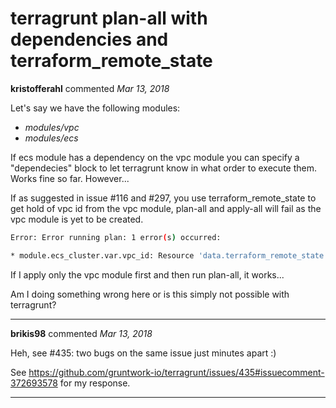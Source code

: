 # terragrunt plan-all with dependencies and terraform_remote_state

**kristofferahl** commented *Mar 13, 2018*

Let's say we have the following modules:

- *modules/vpc*
- *modules/ecs*

If ecs module has a dependency on the vpc module you can specify a "dependecies" block to let terragrunt know in what order to execute them. Works fine so far. However...

If as suggested in issue #116 and #297, you use terraform_remote_state to get hold of vpc id from the vpc module, plan-all and apply-all will fail as the vpc module is yet to be created.

```bash
Error: Error running plan: 1 error(s) occurred:

* module.ecs_cluster.var.vpc_id: Resource 'data.terraform_remote_state.vpc' does not have attribute 'vpc_id' for variable 'data.terraform_remote_state.vpc.vpc_id'
```

If I apply only the vpc module first and then run plan-all, it works...

Am I doing something wrong here or is this simply not possible with terragrunt?
<br />
***


**brikis98** commented *Mar 13, 2018*

Heh, see #435: two bugs on the same issue just minutes apart :)

See https://github.com/gruntwork-io/terragrunt/issues/435#issuecomment-372693578 for my response.
***

